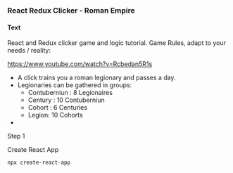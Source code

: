 ### React Redux Clicker - Roman Empire


#### Text

React and Redux clicker game and logic tutorial.
Game Rules, adapt to your needs / reality:

https://www.youtube.com/watch?v=Rcbedan5R1s

- A click trains you a roman legionary and passes a day.
- Legionaries can be gathered in groups:
    - Contuberniun : 8 Legionaires
    - Century : 10 Contuberniun
    - Cohort : 6 Centuries
    - Legion: 10 Cohorts
- 

Step 1

Create React App

 ```npx create-react-app```
